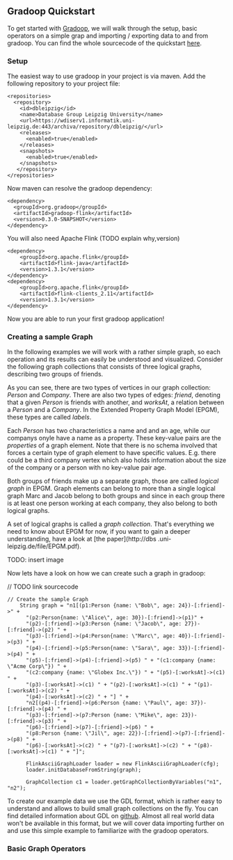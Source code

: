 ## Gradoop Quickstart

To get started with [Gradoop](http://www.gradoop.com), we will walk through the setup, basic 
operators on a simple grap and importing / exporting data to and from gradoop. You can find the 
whole sourcecode of the quickstart [here](source/main/java/GradoopQuickstart.java).

### Setup

The easiest way to use gradoop in your project is via maven. Add the following repository to your project file:
```
<repositories>
  <repository>
    <id>dbleipzig</id>
    <name>Database Group Leipzig University</name>
    <url>https://wdiserv1.informatik.uni-leipzig.de:443/archiva/repository/dbleipzig/</url>
    <releases>
      <enabled>true</enabled>
    </releases>
    <snapshots>
      <enabled>true</enabled>
    </snapshots>
   </repository>
</repositories>
```
Now maven can resolve the gradoop dependency:
```
<dependency>
  <groupId>org.gradoop</groupId>
  <artifactId>gradoop-flink</artifactId>
  <version>0.3.0-SNAPSHOT</version>
</dependency>
```
You will also need Apache Flink (TODO explain why,version)
```
<dependency>
    <groupId>org.apache.flink</groupId>
    <artifactId>flink-java</artifactId>
    <version>1.3.1</version>
</dependency>
<dependency>
    <groupId>org.apache.flink</groupId>
    <artifactId>flink-clients_2.11</artifactId>
    <version>1.3.1</version>
</dependency>
```
Now you are able to run your first gradoop application!

### Creating a sample Graph
In the following examples we will work with a rather simple graph, so each operation and its 
results can easily be understood and visualized. Consider the following graph collections that consists of three logical graphs, describing two groups of friends.

As you can see, there are two types of vertices in our graph collection: _Person_ and _Company_. 
There are also two types of edges: _friend_, denoting that a given _Person_ is friends with 
another, and _worksAt_, a relation between a _Person_ and a _Company_. 
In the Extended Property Graph Model (EPGM), these types are called _labels_.

Each _Person_ has two characteristics a name and and an age, while our companys onyle have a
 name as a property. These key-value pairs are the _properties_ of a graph element. Note that 
 there is no schema involved that forces a certain type of graph element to have specific values.
 E.g. there could be a third company vertex which also holds information about the size of 
 the company or a person with no key-value pair age. 
 
 Both groups of friends make up a separate graph, those are called _logical graph_ in EPGM. Graph
  elements can belong to more than a single logical graph Marc and Jacob belong to both groups 
  and since in each group there is at least one person working at each company, they also belong 
  to both logical graphs.  
 
 A set of logical graphs is called a _graph collection_. That's everything we need to know about 
 EPGM for now, if you want to gain a deeper understanding, have a look at [the paper](http://dbs
 .uni-leipzig.de/file/EPGM.pdf).

TODO: insert image

Now lets have a look on how we can create such a graph in gradoop:

// TODO link sourcecode

``` 
// Create the sample Graph
    String graph = "n1[(p1:Person {name: \"Bob\", age: 24})-[:friend]->" +
      "(p2:Person{name: \"Alice\", age: 30})-[:friend]->(p1)" +
      "(p2)-[:friend]->(p3:Person {name: \"Jacob\", age: 27})-[:friend]->(p2) " +
      "(p3)-[:friend]->(p4:Person{name: \"Marc\", age: 40})-[:friend]->(p3) " +
      "(p4)-[:friend]->(p5:Person{name: \"Sara\", age: 33})-[:friend]->(p4) " +
      "(p5)-[:friend]->(p4)-[:friend]->(p5) " + "(c1:company {name: \"Acme Corp\"}) " +
      "(c2:company {name: \"Globex Inc.\"}) " + "(p5)-[:worksAt]->(c1) " +
      "(p3)-[:worksAt]->(c1) " + "(p2)-[:worksAt]->(c1) " + "(p1)-[:worksAt]->(c2) " +
      "(p4)-[:worksAt]->(c2) " + "] " +
      "n2[(p4)-[:friend]->(p6:Person {name: \"Paul\", age: 37})-[:friend]->(p4) " +
      "(p3)-[:friend]->(p7:Person {name: \"Mike\", age: 23})-[:friend]->(p3) " +
      "(p6)-[:friend]->(p7)-[:friend]->(p6) " +
      "(p8:Person {name: \"Jil\", age: 22})-[:friend]->(p7)-[:friend]->(p8) " +
      "(p6)-[:worksAt]->(c2) " + "(p7)-[:worksAt]->(c2) " + "(p8)-[:worksAt]->(c1) " + "]";
      
      FlinkAsciiGraphLoader loader = new FlinkAsciiGraphLoader(cfg);
      loader.initDatabaseFromString(graph);
      
      GraphCollection c1 = loader.getGraphCollectionByVariables("n1", "n2");
```

To create our example data we use the GDL format, which is rather easy to understand and allows 
to build small graph collections on the fly. You can find detailed information about GDL on 
[github](https://github.com/s1ck/gdl). Almost all real world data won't be available in this 
format, but we will cover data importing further on and use this simple example to familiarize 
with the gradoop operators.

### Basic Graph Operators


